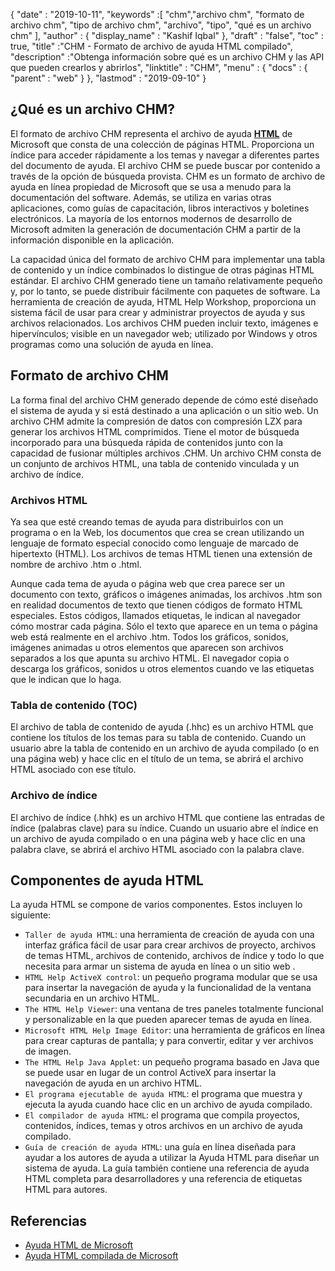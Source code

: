 {
  "date" : "2019-10-11",
  "keywords" :[ "chm","archivo chm", "formato de archivo chm", "tipo de archivo chm", "archivo", "tipo", "qué es un archivo chm" ],
  "author" : {
    "display_name" : "Kashif Iqbal"
},
  "draft" : "false",
  "toc" : true,
  "title" :"CHM - Formato de archivo de ayuda HTML compilado",
  "description" :"Obtenga información sobre qué es un archivo CHM y las API que pueden crearlos y abrirlos",
  "linktitle" : "CHM",
  "menu" : {
    "docs" : {
      "parent" : "web"
}
},
  "lastmod" : "2019-09-10"
}

## ¿Qué es un archivo CHM?

El formato de archivo CHM representa el archivo de ayuda **[HTML](/es/web/html/)** de Microsoft que consta de una colección de páginas HTML. Proporciona un índice para acceder rápidamente a los temas y navegar a diferentes partes del documento de ayuda. El archivo CHM se puede buscar por contenido a través de la opción de búsqueda provista. CHM es un formato de archivo de ayuda en línea propiedad de Microsoft que se usa a menudo para la documentación del software. Además, se utiliza en varias otras aplicaciones, como guías de capacitación, libros interactivos y boletines electrónicos. La mayoría de los entornos modernos de desarrollo de Microsoft admiten la generación de documentación CHM a partir de la información disponible en la aplicación.

La capacidad única del formato de archivo CHM para implementar una tabla de contenido y un índice combinados lo distingue de otras páginas HTML estándar. El archivo CHM generado tiene un tamaño relativamente pequeño y, por lo tanto, se puede distribuir fácilmente con paquetes de software. La herramienta de creación de ayuda, HTML Help Workshop, proporciona un sistema fácil de usar para crear y administrar proyectos de ayuda y sus archivos relacionados. Los archivos CHM pueden incluir texto, imágenes e hipervínculos; visible en un navegador web; utilizado por Windows y otros programas como una solución de ayuda en línea.

## Formato de archivo CHM

La forma final del archivo CHM generado depende de cómo esté diseñado el sistema de ayuda y si está destinado a una aplicación o un sitio web. Un archivo CHM admite la compresión de datos con compresión LZX para generar los archivos HTML comprimidos. Tiene el motor de búsqueda incorporado para una búsqueda rápida de contenidos junto con la capacidad de fusionar múltiples archivos .CHM. Un archivo CHM consta de un conjunto de archivos HTML, una tabla de contenido vinculada y un archivo de índice.

### Archivos HTML

Ya sea que esté creando temas de ayuda para distribuirlos con un programa o en la Web, los documentos que crea se crean utilizando un lenguaje de formato especial conocido como lenguaje de marcado de hipertexto (HTML). Los archivos de temas HTML tienen una extensión de nombre de archivo .htm o .html.

Aunque cada tema de ayuda o página web que crea parece ser un documento con texto, gráficos o imágenes animadas, los archivos .htm son en realidad documentos de texto que tienen códigos de formato HTML especiales. Estos códigos, llamados etiquetas, le indican al navegador cómo mostrar cada página. Sólo el texto que aparece en un tema o página web está realmente en el archivo .htm. Todos los gráficos, sonidos, imágenes animadas u otros elementos que aparecen son archivos separados a los que apunta su archivo HTML. El navegador copia o descarga los gráficos, sonidos u otros elementos cuando ve las etiquetas que le indican que lo haga.

### Tabla de contenido (TOC)
El archivo de tabla de contenido de ayuda (.hhc) es un archivo HTML que contiene los títulos de los temas para su tabla de contenido. Cuando un usuario abre la tabla de contenido en un archivo de ayuda compilado (o en una página web) y hace clic en el título de un tema, se abrirá el archivo HTML asociado con ese título.

### Archivo de índice
El archivo de índice (.hhk) es un archivo HTML que contiene las entradas de índice (palabras clave) para su índice. Cuando un usuario abre el índice en un archivo de ayuda compilado o en una página web y hace clic en una palabra clave, se abrirá el archivo HTML asociado con la palabra clave.

## Componentes de ayuda HTML

La ayuda HTML se compone de varios componentes. Estos incluyen lo siguiente:

* `Taller de ayuda HTML`: una herramienta de creación de ayuda con una interfaz gráfica fácil de usar para crear archivos de proyecto, archivos de temas HTML, archivos de contenido, archivos de índice y todo lo que necesita para armar un sistema de ayuda en línea o un sitio web .
* `HTML Help ActiveX control`: un pequeño programa modular que se usa para insertar la navegación de ayuda y la funcionalidad de la ventana secundaria en un archivo HTML.
* `The HTML Help Viewer`: una ventana de tres paneles totalmente funcional y personalizable en la que pueden aparecer temas de ayuda en línea.
* `Microsoft HTML Help Image Editor`: una herramienta de gráficos en línea para crear capturas de pantalla; y para convertir, editar y ver archivos de imagen.
* `The HTML Help Java Applet`: un pequeño programa basado en Java que se puede usar en lugar de un control ActiveX para insertar la navegación de ayuda en un archivo HTML.
* `El programa ejecutable de ayuda HTML`: el programa que muestra y ejecuta la ayuda cuando hace clic en un archivo de ayuda compilado.
* `El compilador de ayuda HTML`: el programa que compila proyectos, contenidos, índices, temas y otros archivos en un archivo de ayuda compilado.
* `Guía de creación de ayuda HTML`: una guía en línea diseñada para ayudar a los autores de ayuda a utilizar la Ayuda HTML para diseñar un sistema de ayuda. La guía también contiene una referencia de ayuda HTML completa para desarrolladores y una referencia de etiquetas HTML para autores.

## Referencias

* [Ayuda HTML de Microsoft](https://learn.microsoft.com/en-us/previous-versions/windows/desktop/htmlhelp/microsoft-html-help-1-4-sdk)
* [Ayuda HTML compilada de Microsoft](https://en.wikipedia.org/wiki/Microsoft_Compiled_HTML_Help)


